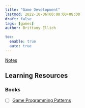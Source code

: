 ```yaml
---
title: "Game Development"
lastmod: 2022-10-06T00:00:00+08:00
draft: false
tags: [games]
author: Brittany Ellich

toc:
  enable: true
  auto: true
---
```


[Notes](../../notes)

## Learning Resources

### Books

* [ ] [Game Programming Patterns](http://gameprogrammingpatterns.com/)
